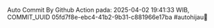 Auto Commit By Github Action pada: 2025-04-02 19:41:33 WIB, COMMIT_UUID 05fd7f8e-ebc4-41b2-9b31-c881966e17ba #autohijau🗿
